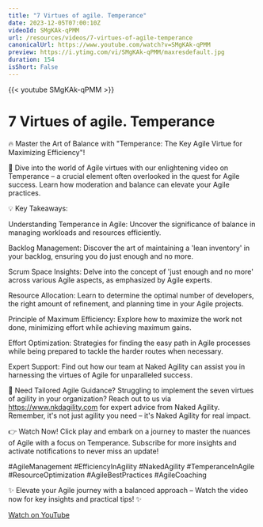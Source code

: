 ```yaml
---
title: "7 Virtues of agile. Temperance"
date: 2023-12-05T07:00:10Z
videoId: SMgKAk-qPMM
url: /resources/videos/7-virtues-of-agile-temperance
canonicalUrl: https://www.youtube.com/watch?v=SMgKAk-qPMM
preview: https://i.ytimg.com/vi/SMgKAk-qPMM/maxresdefault.jpg
duration: 154
isShort: False
---
```


{{< youtube SMgKAk-qPMM >}}

# 7 Virtues of agile. Temperance

🔥 Master the Art of Balance with "Temperance: The Key Agile Virtue for Maximizing Efficiency"!

🌟 Dive into the world of Agile virtues with our enlightening video on Temperance – a crucial element often overlooked in the quest for Agile success. Learn how moderation and balance can elevate your Agile practices.

💡 Key Takeaways:

Understanding Temperance in Agile: Uncover the significance of balance in managing workloads and resources efficiently.

Backlog Management: Discover the art of maintaining a 'lean inventory' in your backlog, ensuring you do just enough and no more.

Scrum Space Insights: Delve into the concept of 'just enough and no more' across various Agile aspects, as emphasized by Agile experts.

Resource Allocation: Learn to determine the optimal number of developers, the right amount of refinement, and planning time in your Agile projects.

Principle of Maximum Efficiency: Explore how to maximize the work not done, minimizing effort while achieving maximum gains.

Effort Optimization: Strategies for finding the easy path in Agile processes while being prepared to tackle the harder routes when necessary.

Expert Support: Find out how our team at Naked Agility can assist you in harnessing the virtues of Agile for unparalleled success.

🔗 Need Tailored Agile Guidance? Struggling to implement the seven virtues of agility in your organization? Reach out to us via https://www.nkdagility.com for expert advice from Naked Agility. Remember, it's not just agility you need – it's Naked Agility for real impact.

👉 Watch Now! Click play and embark on a journey to master the nuances of Agile with a focus on Temperance. Subscribe for more insights and activate notifications to never miss an update!

#AgileManagement #EfficiencyInAgility #NakedAgility #TemperanceInAgile #ResourceOptimization #AgileBestPractices #AgileCoaching

✨ Elevate your Agile journey with a balanced approach – Watch the video now for key insights and practical tips! ✨

[Watch on YouTube](https://www.youtube.com/watch?v=SMgKAk-qPMM)
